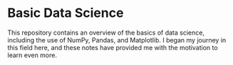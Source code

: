 # Basic Data Science
This repository contains an overview of the basics of data science, including the use of NumPy, Pandas, and Matplotlib. I began my journey in this field here, and these notes have provided me with the motivation to learn even more.
